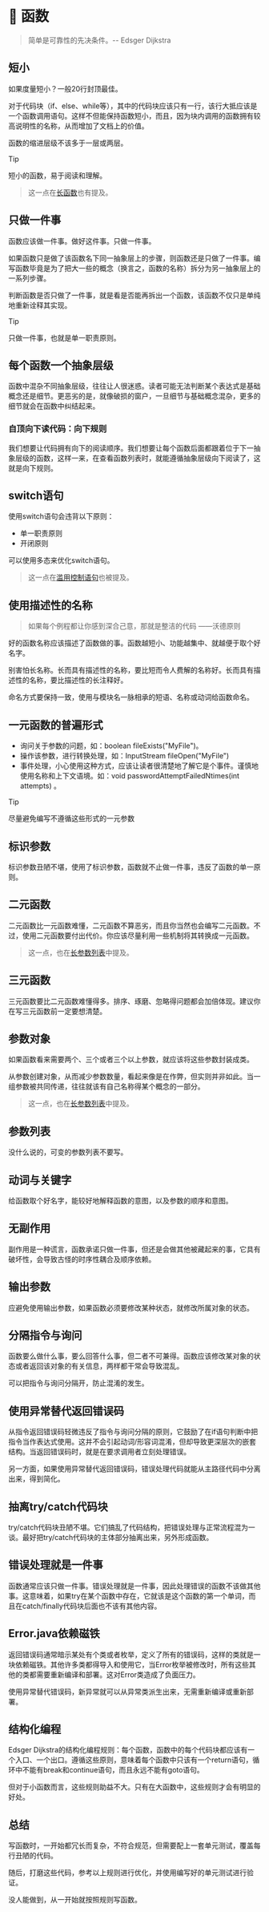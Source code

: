 # :clap: 函数

> 简单是可靠性的先决条件。-- Edsger Dijkstra

## 短小

如果度量短小？一般20行封顶最佳。

对于代码块（if、else、while等），其中的代码块应该只有一行，该行大抵应该是一个函数调用语句。这样不但能保持函数短小，而且，因为块内调用的函数拥有较高说明性的名称，从而增加了文档上的价值。

函数的缩进层级不该多于一层或两层。

> [!tip]
> 短小的函数，易于阅读和理解。

> 这一点在[长函数](https://lvanliu.github.io/LvanNote/#/程序设计/代码的坏味道?id=_7-长函数)也有提及。

## 只做一件事

函数应该做一件事。做好这件事。只做一件事。

如果函数只是做了该函数名下同一抽象层上的步骤，则函数还是只做了一件事。编写函数毕竟是为了把大一些的概念（换言之，函数的名称）拆分为另一抽象层上的一系列步骤。

判断函数是否只做了一件事，就是看是否能再拆出一个函数，该函数不仅只是单纯地重新诠释其实现。

> [!tip]
> 只做一件事，也就是单一职责原则。

## 每个函数一个抽象层级

函数中混杂不同抽象层级，往往让人很迷惑。读者可能无法判断某个表达式是基础概念还是细节。更恶劣的是，就像破损的窗户，一旦细节与基础概念混杂，更多的细节就会在函数中纠结起来。

### 自顶向下读代码：向下规则

我们想要让代码拥有向下的阅读顺序。我们想要让每个函数后面都跟着位于下一抽象层级的函数，这样一来，在查看函数列表时，就能遵循抽象层级向下阅读了，这就是向下规则。

## switch语句

使用switch语句会违背以下原则：

- 单一职责原则
- 开闭原则

可以使用多态来优化switch语句。

> 这一点在[滥用控制语句](https://lvanliu.github.io/LvanNote/#/程序设计/代码的坏味道?id=_2-滥用控制语句)也被提及。

## 使用描述性的名称

> 如果每个例程都让你感到深合己意，那就是整洁的代码 ——沃德原则

好的函数名称应该描述了函数做的事。函数越短小、功能越集中、就越便于取个好名字。

别害怕长名称。长而具有描述性的名称，要比短而令人费解的名称好。长而具有描述性的名称，要比描述性的长注释好。

命名方式要保持一致，使用与模块名一脉相承的短语、名称或动词给函数命名。

## 一元函数的普遍形式

- 询问关于参数的问题，如：boolean fileExists("MyFile")。
- 操作该参数，进行转换处理，如：InputStream fileOpen("MyFile")
- 事件处理，小心使用这种方式，应该让读者很清楚地了解它是个事件。谨慎地使用名称和上下文语境。如：void passwordAttemptFailedNtimes(int attempts) 。

> [!tip]
> 尽量避免编写不遵循这些形式的一元参数

## 标识参数

标识参数丑陋不堪，使用了标识参数，函数就不止做一件事，违反了函数的单一原则。

## 二元函数

二元函数比一元函数难懂，二元函数不算恶劣，而且你当然也会编写二元函数。不过，使用二元函数要付出代价。你应该尽量利用一些机制将其转换成一元函数。

> 这一点，也在[长参数列表](https://lvanliu.github.io/LvanNote/#/程序设计/代码的坏味道?id=_8-长参数列表)中提及。

## 三元函数

三元函数要比二元函数难懂得多。排序、琢磨、忽略得问题都会加倍体现。建议你在写三元函数前一定要想清楚。

## 参数对象

如果函数看来需要两个、三个或者三个以上参数，就应该将这些参数封装成类。

从参数创建对象，从而减少参数数量，看起来像是在作弊，但实则并非如此。当一组参数被共同传递，往往就该有自己名称得某个概念的一部分。

> 这一点，也在[长参数列表](https://lvanliu.github.io/LvanNote/#/程序设计/代码的坏味道?id=_8-长参数列表)中提及。

## 参数列表

没什么说的，可变的参数列表不要写。

## 动词与关键字

给函数取个好名字，能较好地解释函数的意图，以及参数的顺序和意图。

## 无副作用

副作用是一种谎言，函数承诺只做一件事，但还是会做其他被藏起来的事，它具有破坏性，会导致古怪的时序性耦合及顺序依赖。

## 输出参数

应避免使用输出参数，如果函数必须要修改某种状态，就修改所属对象的状态。

## 分隔指令与询问

函数要么做什么事，要么回答什么事，但二者不可兼得。函数应该修改某对象的状态或者返回该对象的有关信息，两样都干常会导致混乱。

可以把指令与询问分隔开，防止混淆的发生。

## 使用异常替代返回错误码

从指令返回错误码轻微违反了指令与询问分隔的原则，它鼓励了在if语句判断中把指令当作表达式使用。这并不会引起动词/形容词混淆，但却导致更深层次的嵌套结构。当返回错误码时，就是在要求调用者立刻处理错误。

另一方面，如果使用异常替代返回错误码，错误处理代码就能从主路径代码中分离出来，得到简化。

## 抽离try/catch代码块

try/catch代码块丑陋不堪。它们搞乱了代码结构，把错误处理与正常流程混为一谈。最好把try/catch代码块的主体部分抽离出来，另外形成函数。

## 错误处理就是一件事

函数通常应该只做一件事。错误处理就是一件事，因此处理错误的函数不该做其他事。这意味着，如果try在某个函数中存在，它就该是这个函数的第一个单词，而且在catch/finally代码块后面也不该有其他内容。

## Error.java依赖磁铁

返回错误码通常暗示某处有个类或者枚举，定义了所有的错误码，这样的类就是一块依赖磁铁。其他许多类都得导入和使用它，当Error枚举被修改时，所有这些其他的类都需要重新编译和部署。这对Error类造成了负面压力。

使用异常替代错误码，新异常就可以从异常类派生出来，无需重新编译或重新部署。

## 结构化编程

Edsger Dijkstra的结构化编程规则：每个函数，函数中的每个代码块都应该有一个入口、一个出口。遵循这些原则，意味着每个函数中只该有一个return语句，循环中不能有break和continue语句，而且永远不能有goto语句。

但对于小函数而言，这些规则助益不大。只有在大函数中，这些规则才会有明显的好处。

## 总结

写函数时，一开始都冗长而复杂，不符合规范，但需要配上一套单元测试，覆盖每行丑陋的代码。

随后，打磨这些代码，参考以上规则进行优化，并使用编写好的单元测试进行验证。

没人能做到，从一开始就按照规则写函数。
